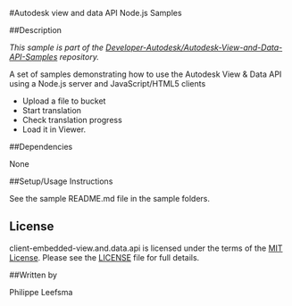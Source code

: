 #Autodesk view and data API Node.js Samples


##Description

*This sample is part of the [Developer-Autodesk/Autodesk-View-and-Data-API-Samples](https://github.com/Developer-Autodesk/autodesk-view-and-data-api-samples) repository.*

A set of samples demonstrating how to use the Autodesk View & Data API using a Node.js server and JavaScript/HTML5 clients

* Upload a file to bucket
* Start translation
* Check translation progress
* Load it in Viewer. 

##Dependencies

None

##Setup/Usage Instructions

See the sample README.md file in the sample folders.

## License

client-embedded-view.and.data.api is licensed under the terms of the [MIT License](http://opensource.org/licenses/MIT). Please see the [LICENSE](LICENSE) file for full details.

##Written by 

Philippe Leefsma


